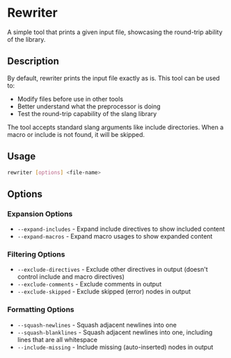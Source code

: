 # Rewriter

A simple tool that prints a given input file, showcasing the round-trip ability of the library.

## Description

By default, rewriter prints the input file exactly as is. This tool can be used to:
- Modify files before use in other tools
- Better understand what the preprocessor is doing
- Test the round-trip capability of the slang library

The tool accepts standard slang arguments like include directories. When a macro or include is not found, it will be skipped.

## Usage

```bash
rewriter [options] <file-name>
```

## Options

### Expansion Options
- `--expand-includes` - Expand include directives to show included content
- `--expand-macros` - Expand macro usages to show expanded content

### Filtering Options
- `--exclude-directives` - Exclude other directives in output (doesn't control include and macro directives)
- `--exclude-comments` - Exclude comments in output
- `--exclude-skipped` - Exclude skipped (error) nodes in output

### Formatting Options
- `--squash-newlines` - Squash adjacent newlines into one
- `--squash-blanklines` - Squash adjacent newlines into one, including lines that are all whitespace
- `--include-missing` - Include missing (auto-inserted) nodes in output
